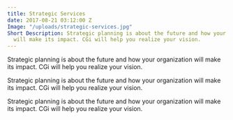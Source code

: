 ```yaml
---
title: Strategic Services
date: 2017-08-21 03:12:00 Z
Image: "/uploads/strategic-services.jpg"
Short Description: Strategic planning is about the future and how your organization
  will make its impact. CGi will help you realize your vision.
---
```


Strategic planning is about the future and how your organization will make its impact. CGi will help you realize your vision.

Strategic planning is about the future and how your organization will make its impact. CGi will help you realize your vision.

Strategic planning is about the future and how your organization will make its impact. CGi will help you realize your vision.